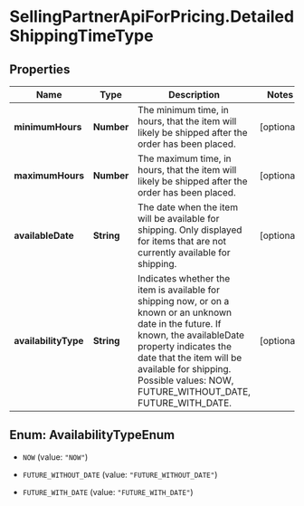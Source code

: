 # SellingPartnerApiForPricing.DetailedShippingTimeType

## Properties

Name | Type | Description | Notes
------------ | ------------- | ------------- | -------------
**minimumHours** | **Number** | The minimum time, in hours, that the item will likely be shipped after the order has been placed. | [optional] 
**maximumHours** | **Number** | The maximum time, in hours, that the item will likely be shipped after the order has been placed. | [optional] 
**availableDate** | **String** | The date when the item will be available for shipping. Only displayed for items that are not currently available for shipping. | [optional] 
**availabilityType** | **String** | Indicates whether the item is available for shipping now, or on a known or an unknown date in the future. If known, the availableDate property indicates the date that the item will be available for shipping. Possible values: NOW, FUTURE_WITHOUT_DATE, FUTURE_WITH_DATE. | [optional] 



## Enum: AvailabilityTypeEnum


* `NOW` (value: `"NOW"`)

* `FUTURE_WITHOUT_DATE` (value: `"FUTURE_WITHOUT_DATE"`)

* `FUTURE_WITH_DATE` (value: `"FUTURE_WITH_DATE"`)




